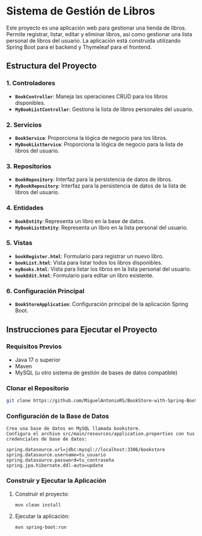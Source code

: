 # Sistema de Gestión de Libros

Este proyecto es una aplicación web para gestionar una tienda de libros. Permite registrar, listar, editar y eliminar libros, así como gestionar una lista personal de libros del usuario. La aplicación está construida utilizando Spring Boot para el backend y Thymeleaf para el frontend. 

## Estructura del Proyecto 

### 1. **Controladores** 
- **`BookController`**: Maneja las operaciones CRUD para los libros disponibles.
- **`MyBookListController`**: Gestiona la lista de libros personales del usuario.
 
### 2. **Servicios**
- **`BookService`**: Proporciona la lógica de negocio para los libros. 
- **`MyBookListService`**: Proporciona la lógica de negocio para la lista de libros del usuario. 
 
### 3. **Repositorios**
- **`BookRepository`**: Interfaz para la persistencia de datos de libros.
- **`MyBookRepository`**: Interfaz para la persistencia de datos de la lista de libros del usuario.

### 4. **Entidades** 
- **`BookEntity`**: Representa un libro en la base de datos.
- **`MyBookListEntity`**: Representa un libro en la lista personal del usuario.

### 5. **Vistas**
- **`bookRegister.html`**: Formulario para registrar un nuevo libro.
- **`bookList.html`**: Vista para listar todos los libros disponibles.
- **`myBooks.html`**: Vista para listar los libros en la lista personal del usuario.
- **`bookEdit.html`**: Formulario para editar un libro existente.

### 6. **Configuración Principal**
- **`BookStoreApplication`**: Configuración principal de la aplicación Spring Boot.

## Instrucciones para Ejecutar el Proyecto

### Requisitos Previos
- Java 17 o superior
- Maven
- MySQL (u otro sistema de gestión de bases de datos compatible)

### Clonar el Repositorio

```bash
git clone https://github.com/MiguelAntonioRS/BookStore-with-Spring-Boot.git
```
### Configuración de la Base de Datos

    Crea una base de datos en MySQL llamada bookstore.
    Configura el archivo src/main/resources/application.properties con tus credenciales de base de datos:

    spring.datasource.url=jdbc:mysql://localhost:3306/bookstore
    spring.datasource.username=tu_usuario
    spring.datasource.password=tu_contraseña
    spring.jpa.hibernate.ddl-auto=update

### Construir y Ejecutar la Aplicación

   1. Construir el proyecto:
      ```bash
      mvn clean install
      ```
   2. Ejecutar la aplicación:
      ```bash
      mvn spring-boot:run
      ```   
